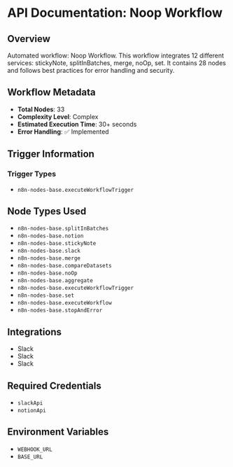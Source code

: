# API Documentation: Noop Workflow

## Overview
Automated workflow: Noop Workflow. This workflow integrates 12 different services: stickyNote, splitInBatches, merge, noOp, set. It contains 28 nodes and follows best practices for error handling and security.

## Workflow Metadata
- **Total Nodes**: 33
- **Complexity Level**: Complex
- **Estimated Execution Time**: 30+ seconds
- **Error Handling**: ✅ Implemented

## Trigger Information
### Trigger Types
- `n8n-nodes-base.executeWorkflowTrigger`

## Node Types Used
- `n8n-nodes-base.splitInBatches`
- `n8n-nodes-base.notion`
- `n8n-nodes-base.stickyNote`
- `n8n-nodes-base.slack`
- `n8n-nodes-base.merge`
- `n8n-nodes-base.compareDatasets`
- `n8n-nodes-base.noOp`
- `n8n-nodes-base.aggregate`
- `n8n-nodes-base.executeWorkflowTrigger`
- `n8n-nodes-base.set`
- `n8n-nodes-base.executeWorkflow`
- `n8n-nodes-base.stopAndError`

## Integrations
- Slack
- Slack
- Slack

## Required Credentials
- `slackApi`
- `notionApi`

## Environment Variables
- `WEBHOOK_URL`
- `BASE_URL`
